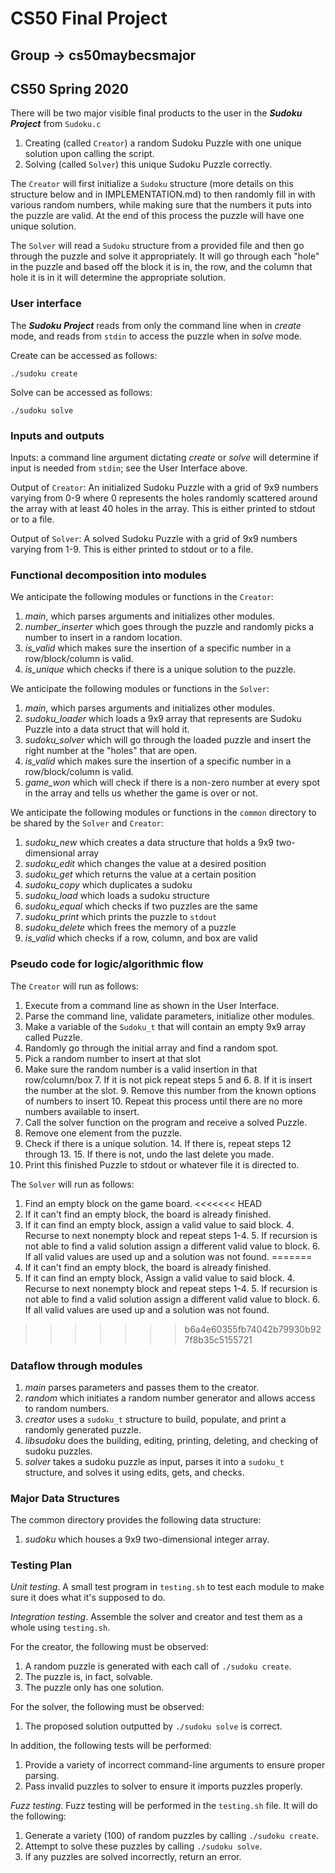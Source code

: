 # CS50 Final Project
## Group -> cs50maybecsmajor
## CS50 Spring 2020

There will be two major visible final products to the user in the ***Sudoku Project*** from `Sudoku.c`

1. Creating (called `Creator`) a random Sudoku Puzzle with one unique solution upon calling the script.
2. Solving (called `Solver`) this unique Sudoku Puzzle correctly.

The `Creator` will first initialize a `Sudoku` structure (more details on this structure below and in IMPLEMENTATION.md) to then randomly fill in with various random numbers, while making sure that the numbers it puts into the puzzle are valid. At the end of this process the puzzle will have one unique solution.

The `Solver` will read a `Sudoku` structure from a provided file and then go through the puzzle and solve it appropriately. It will go through each "hole" in the puzzle and based off the block it is in, the row, and the column that hole it is in it will determine the appropriate solution.

### User interface

The ***Sudoku Project*** reads from only the command line when in *create* mode, and reads from `stdin` to access the puzzle when in *solve* mode.

Create can be accessed as follows:

```
./sudoku create
```

Solve can be accessed as follows:

```
./sudoku solve
```

### Inputs and outputs

Inputs: a command line argument dictating *create* or *solve* will determine if input is needed from `stdin`; see the User Interface above.

Output of `Creator`: An initialized Sudoku Puzzle with a grid of 9x9 numbers varying from 0-9 where 0 represents the holes randomly scattered around the array with at least 40 holes in the array. This is either printed to stdout or to a file.

Output of `Solver`: A solved Sudoku Puzzle with a grid of 9x9 numbers varying from 1-9. This is either printed to stdout or to a file.

### Functional decomposition into modules

We anticipate the following modules or functions in the `Creator`:

 1. *main*, which parses arguments and initializes other modules.
 2. *number_inserter* which goes through the puzzle and randomly picks a number to insert in a random location.
 3. *is_valid* which makes sure the insertion of a specific number in a row/block/column is valid.
 4. *is_unique* which checks if there is a unique solution to the puzzle.

We anticipate the following modules or functions in the `Solver`:

 1. *main*, which parses arguments and initializes other modules.
 2. *sudoku_loader* which loads a 9x9 array that represents are Sudoku Puzzle into a data struct that will hold it.
 3. *sudoku_solver* which will go through the loaded puzzle and insert the right number at the "holes" that are open.
 4. *is_valid* which makes sure the insertion of a specific number in a row/block/column is valid.
 5. *game_won* which will check if there is a non-zero number at every spot in the array and tells us whether the game is over or not.

We anticipate the following modules or functions in the `common` directory to be shared by the `Solver` and `Creator`:

1. *sudoku_new* which creates a data structure that holds a 9x9 two-dimensional array
2. *sudoku_edit* which changes the value at a desired position
3. *sudoku_get* which returns the value at a certain position
4. *sudoku_copy* which duplicates a sudoku
5. *sudoku_load* which loads a sudoku structure
6. *sudoku_equal* which checks if two puzzles are the same
7. *sudoku_print* which prints the puzzle to `stdout`
8. *sudoku_delete* which frees the memory of a puzzle
9. *is_valid* which checks if a row, column, and box are valid

### Pseudo code for logic/algorithmic flow

The `Creator` will run as follows:

1. Execute from a command line as shown in the User Interface.
2. Parse the command line, validate parameters, initialize other modules.
3. Make a variable of the `Sudoku_t` that will contain an empty 9x9 array called Puzzle.
4. Randomly go through the initial array and find a random spot.
  5. Pick a random number to insert at that slot
  6. Make sure the random number is a valid insertion in that row/column/box
    7. If it is not pick repeat steps 5 and 6.
    8. If it is insert the number at the slot.
    9. Remove this number from the known options of numbers to insert
    10. Repeat this process until there are no more numbers available to insert.
11. Call the solver function on the program and receive a solved Puzzle.
  12. Remove one element from the puzzle.
  13. Check if there is a unique solution.
    14. If there is, repeat steps 12 through 13.
    15. If there is not, undo the last delete you made.
16. Print this finished Puzzle to stdout or whatever file it is directed to.

The `Solver` will run as follows:

1. Find an empty block on the game board.
<<<<<<< HEAD
  2. If it can't find an empty block, the board is already finished.
  3. If it can find an empty block, assign a valid value to said block.
    4. Recurse to next nonempty block and repeat steps 1-4.
    5. If recursion is not able to find a valid solution assign a different valid value to block.
      6. If all valid values are used up and a solution was not found.
=======
  2. If it can't find an empty block, the board is already finished.
  3. If it can find an empty block, Assign a valid value to said block.
    4. Recurse to next nonempty block and repeat steps 1-4.
    5. If recursion is not able to find a valid solution assign a different valid value to block.
      6. If all valid values are used up and a solution was not found.
>>>>>>> b6a4e60355fb74042b79930b927f8b35c5155721

### Dataflow through modules

 1. *main* parses parameters and passes them to the creator.
 2. *random* which initiates a random number generator and allows access to random numbers.
 3. *creator* uses a `sudoku_t` structure to build, populate, and print a randomly generated puzzle.
 4. *libsudoku* does the building, editing, printing, deleting, and checking of sudoku puzzles.
 5. *solver* takes a sudoku puzzle as input, parses it into a `sudoku_t` structure, and solves it using edits, gets, and checks.

### Major Data Structures

The common directory provides the following data structure:

 1. *sudoku* which houses a 9x9 two-dimensional integer array.

### Testing Plan

*Unit testing*.  A small test program in `testing.sh` to test each module to make sure it does what it's supposed to do.

*Integration testing*.  Assemble the solver and creator and test them as a whole using `testing.sh`.

For the creator, the following must be observed:

1. A random puzzle is generated with each call of `./sudoku create`.
2. The puzzle is, in fact, solvable.
3. The puzzle only has one solution.

For the solver, the following must be observed:

1. The proposed solution outputted by `./sudoku solve` is correct.

In addition, the following tests will be performed:

1. Provide a variety of incorrect command-line arguments to ensure proper parsing.
2. Pass invalid puzzles to solver to ensure it imports puzzles properly.

*Fuzz testing*. Fuzz testing will be performed in the `testing.sh` file. It will do the following:

1. Generate a variety (100) of random puzzles by calling `./sudoku create`.
2. Attempt to solve these puzzles by calling `./sudoku solve`.
3. If any puzzles are solved incorrectly, return an error.
